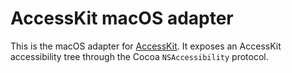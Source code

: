 # AccessKit macOS adapter

This is the macOS adapter for [AccessKit](https://accesskit.dev/). It exposes an AccessKit accessibility tree through the Cocoa `NSAccessibility` protocol.
